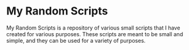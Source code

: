 # My Random Scripts

My Random Scripts is a repository of various small scripts that I have created for various purposes. These scripts are meant to be small and simple, and they can be used for a variety of purposes.
